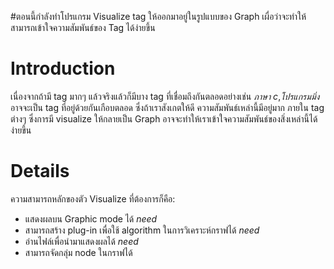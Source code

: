 #ตอนนี้กำลังทำโปรแกรม Visualize tag ให้ออกมาอยู่ในรูปแบบของ Graph เผื่อว่าจะทำให้สามารถเข้าใจความสัมพันธ์ของ Tag ได้ง่ายขึ้น

# Introduction #

เนื่องจากถ้ามี tag มากๆ แล้วจริงแล้วก็มีบาง tag ที่เชื่อมถึงกันตลอดอย่างเช่น
_ภาษา c_,_โปรแกรมมิ่ง_ อาจจะเป็น tag ที่อยู่ด้วยกันเกือบตลอด ซึ่งถ้าเราสังเกตให้ดี
ความสัมพันธ์เหล่านี้มีอยู่มาก ภายใน tag ต่างๆ ซึ่งการมี visualize ให้กลายเป็น Graph อาจจะทำให้เราเข้าใจความสัมพันธ์ของสิ่งเหล่านี้ได้ง่ายขึ้น


# Details #

ความสามารถหลักของตัว Visualize ที่ต้องการก็คือ:
  * แสดงผลบน Graphic mode ได้ _need_
  * สามารถสร้าง plug-in เพื่อใช้ algorithm ในการวิเคราะห์กราฟได้ _need_
  * อ่านไฟล์เพื่อนำมาแสดงผลได้ _need_
  * สามารถจัดกลุ่ม node ในกราฟได้